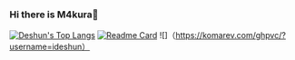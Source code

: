 ### Hi there is M4kura👋

 [![Deshun's Top Langs](https://github-readme-stats.vercel.app/api/top-langs/?username=ideshun)](https://github.com/ideshun)
 [![Readme Card](https://github-readme-stats.vercel.app/api/pin/?username=ideshun&repo=miniProgram-tmp)](https://github.com/ideshun)
![]（https://komarev.com/ghpvc/?username=ideshun）
<!--
**Superhaoye/Superhaoye** is a ✨ _special_ ✨ repository because its `README.md` (this file) appears on your GitHub profile.

Here are some ideas to get you started:

- 🔭 I’m currently working on ...
- 🌱 I’m currently learning ...
- 👯 I’m looking to collaborate on ...
- 🤔 I’m looking for help with ...
- 💬 Ask me about ...
- 📫 How to reach me: ...
- 😄 Pronouns: ...
- ⚡ Fun fact: ...
-->
